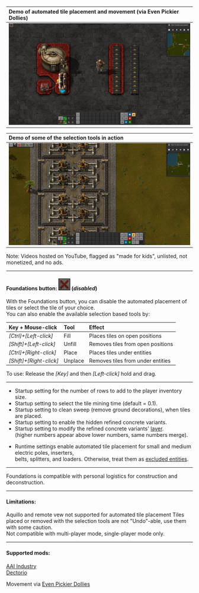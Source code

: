 |Demo of automated tile placement and movement (via Even Pickier Dollies)|
|:----|
|[![](https://github.com/0n0w1c/Foundations/blob/main/graphics/thumbnails/place-thumbnail.png?raw=true)](https://www.youtube.com/embed/n1DdTgi3gu4)|

&NewLine;
&NewLine;

|Demo of some of the selection tools in action|
|:----|
|[![](https://github.com/0n0w1c/Foundations/blob/main/graphics/thumbnails/tools-thumbnail.png?raw=true)](https://www.youtube.com/embed/-miukT1D6n0)|

&NewLine;
&NewLine;

Note: Videos hosted on YouTube, flagged as "made for kids", unlisted, not monetized, and no ads.  

---

&NewLine;

#### Foundations button: ![](https://github.com/0n0w1c/Foundations/blob/main/graphics/icons/disabled_32x32.png?raw=true) (*disabled*)

With the Foundations button, you can disable the automated placement of tiles or select the tile of your choice.  
You can also enable the available selection based tools by:  

| Key + Mouse-click       | Tool    | Effect                            |
| :---------------------- | :------ | :-------------------------------- |
| *[Ctrl]+[Left-click]*   | Fill    | Places tiles on open positions    |
| *[Shift]+[Left-click]*  | Unfill  | Removes tiles from open positions |
| *[Ctrl]+[Right-click]*  | Place   | Places tiles under entities       |
| *[Shift]+[Right-click]* | Unplace | Removes tiles from under entities |

To use: Release the *[Key]* and then *[Left-click]* hold and drag.  

---

* Startup setting for the number of rows to add to the player inventory size.
* Startup setting to select the tile mining time (default = 0.1).  
* Startup setting to clean sweep (remove ground decorations), when tiles are placed.  
* Startup setting to enable the hidden refined concrete variants.  
* Startup setting to modify the refined concrete variants' [layer](https://mods.factorio.com/mod/Foundations/faq).  
  (higher numbers appear above lower numbers, same numbers merge).  

&NewLine;

* Runtime settings enable automated tile placement for small and medium electric poles, inserters,  
belts, splitters, and loaders. Otherwise, treat them as [excluded entities](https://mods.factorio.com/mod/Foundations/faq).  

---

Foundations is compatible with personal logistics for construction and deconstruction.  

---

#### Limitations:  
Aquillo and remote vew not supported for automated tile placement
Tiles placed or removed with the selection tools are not "Undo"-able, use them with some caution.  
Not compatible with multi-player mode, single-player mode only.  

---

#### Supported mods:
[AAI Industry](https://mods.factorio.com/mod/aai-industry)  
[Dectorio](https://mods.factorio.com/mod/Dectorio)  

Movement via [Even Pickier Dollies](https://mods.factorio.com/mod/even-pickier-dollies)  
